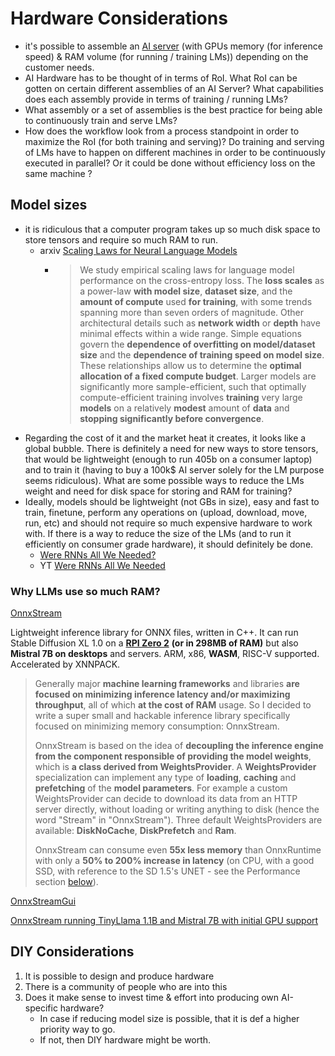 # Hardware Considerations

- it's possible to assemble an [AI server]() (with GPUs memory (for inference speed) & RAM volume (for running / training LMs)) depending on the customer needs. 
- AI Hardware has to be thought of in terms of RoI. What RoI can be gotten on certain different assemblies of an AI Server? What capabilities does each assembly provide in terms of training / running LMs? 
- What assembly or a set of assemblies is the best practice for being able to continuously train and serve LMs?
- How does the workflow look from a process standpoint in order to maximize the RoI (for both training and serving)? Do training and serving of LMs have to happen on different machines in order to be continuously executed in parallel? Or it could be done without efficiency loss on the same machine ?

## Model sizes
- it is ridiculous that a computer program takes up so much disk space to store tensors and require so much RAM to run.
    - arxiv [Scaling Laws for Neural Language Models](https://arxiv.org/abs/2001.08361)
        - > We study empirical scaling laws for language model performance on the cross-entropy loss. The **loss scales** as a power-law **with model size**, **dataset size**, and the **amount of compute** used **for training**, with some trends spanning more than seven orders of magnitude. Other architectural details such as **network width** or **depth** have minimal effects within a wide range. Simple equations govern the **dependence of overfitting on model/dataset size** and the **dependence of training speed on model size**. These relationships allow us to determine the **optimal allocation of a fixed compute budget**. Larger models are significantly more sample-efficient, such that optimally compute-efficient training involves **training** very large **models** on a relatively **modest** amount of **data** and **stopping significantly before convergence**.
- Regarding the cost of it and the market heat it creates, it looks like a global bubble. There is definitely a need for new ways to store tensors, that would be lightweight (enough to run 405b on a consumer laptop) and to train it (having to buy a 100k$ AI server solely for the LM purpose seems ridiculous). What are some possible ways to reduce the LMs weight and need for disk space for storing and RAM for training?
- Ideally, models should be lightweight (not GBs in size), easy and fast to train, finetune, perform any operations on (upload, download, move, run, etc) and should not require so much expensive hardware to work with. If there is a way to reduce the size of the LMs (and to run it efficiently on consumer grade hardware), it should definitely be done.
    - [Were RNNs All We Needed?](https://arxiv.org/abs/2410.01201)
    - YT [Were RNNs All We Needed](https://www.youtube.com/watch?v=PrMgV4zFHTg)

### Why LLMs use so much RAM?

[OnnxStream](https://github.com/vitoplantamura/OnnxStream)

Lightweight inference library for ONNX files, written in C++. It can run Stable Diffusion XL 1.0 on a **[RPI Zero 2](https://www.raspberrypi.com/products/raspberry-pi-zero-2-w/)** **(or in 298MB of RAM)** but also **Mistral 7B on desktops** and servers. ARM, x86, **WASM**, RISC-V supported. Accelerated by XNNPACK.

> Generally major **machine learning frameworks** and libraries **are focused on minimizing inference latency and/or maximizing throughput**, all of which **at the cost of RAM** usage. So I decided to write a super small and hackable inference library specifically focused on minimizing memory consumption: OnnxStream.
>
> OnnxStream is based on the idea of **decoupling the inference engine from the component responsible of providing the model weights**, which is **a class derived from WeightsProvider**. A **WeightsProvider** specialization can implement any type of **loading**, **caching** and **prefetching** of the **model parameters**. For example a custom WeightsProvider can decide to download its data from an HTTP server directly, without loading or writing anything to disk (hence the word "Stream" in "OnnxStream"). Three default WeightsProviders are available: **DiskNoCache**, **DiskPrefetch** and **Ram**.
>
> OnnxStream can consume even **55x less memory** than OnnxRuntime with only a **50% to 200% increase in latency** (on CPU, with a good SSD, with reference to the SD 1.5's UNET - see the Performance section [below](https://github.com/vitoplantamura/OnnxStream?tab=readme-ov-file#stable-diffusion-15)).

[OnnxStreamGui](https://github.com/ThomAce/OnnxStreamGui)

[OnnxStream running TinyLlama 1.1B and Mistral 7B with initial GPU support](https://github.com/vitoplantamura/OnnxStream/blob/master/assets/LLM.md)

## DIY Considerations

1. It is possible to design and produce hardware
2. There is a community of people who are into this
3. Does it make sense to invest time & effort into producing own AI-specific hardware?
    - In case if reducing model size is possible, that it is def a higher priority way to go.
    - If not, then DIY hardware might be worth.
    